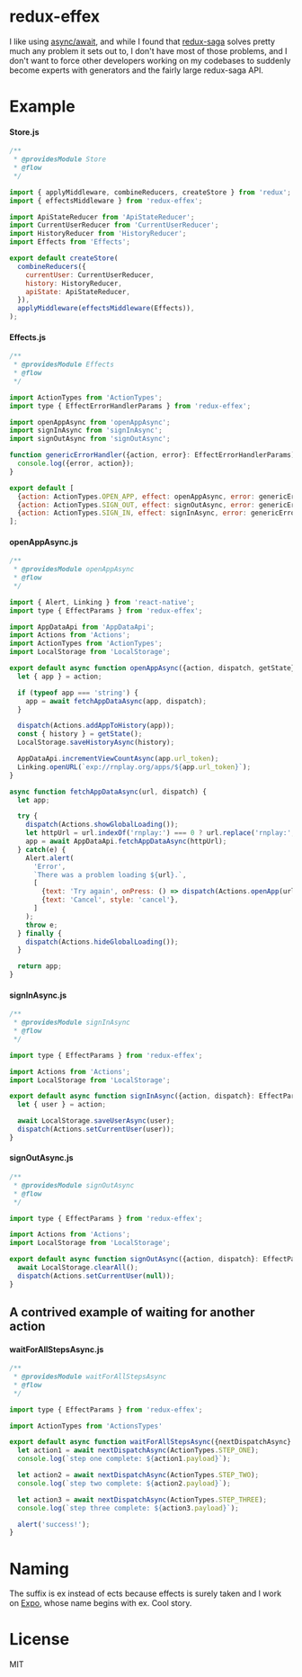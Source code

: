 # redux-effex

I like using [async/await](https://blog.getexponent.com/react-native-meets-async-functions-3e6f81111173),
and while I found that [redux-saga](https://github.com/yelouafi/redux-saga) solves pretty much any problem
it sets out to, I don't have most of those problems, and I don't want to
force other developers working on my codebases to suddenly become
experts with generators and the fairly large redux-saga API.

# Example

#### Store.js

```javascript
/**
 * @providesModule Store
 * @flow
 */

import { applyMiddleware, combineReducers, createStore } from 'redux';
import { effectsMiddleware } from 'redux-effex';

import ApiStateReducer from 'ApiStateReducer';
import CurrentUserReducer from 'CurrentUserReducer';
import HistoryReducer from 'HistoryReducer';
import Effects from 'Effects';

export default createStore(
  combineReducers({
    currentUser: CurrentUserReducer,
    history: HistoryReducer,
    apiState: ApiStateReducer,
  }),
  applyMiddleware(effectsMiddleware(Effects)),
);
```

#### Effects.js

```javascript
/**
 * @providesModule Effects
 * @flow
 */

import ActionTypes from 'ActionTypes';
import type { EffectErrorHandlerParams } from 'redux-effex';

import openAppAsync from 'openAppAsync';
import signInAsync from 'signInAsync';
import signOutAsync from 'signOutAsync';

function genericErrorHandler({action, error}: EffectErrorHandlerParams) {
  console.log({error, action});
}

export default [
  {action: ActionTypes.OPEN_APP, effect: openAppAsync, error: genericErrorHandler},
  {action: ActionTypes.SIGN_OUT, effect: signOutAsync, error: genericErrorHandler},
  {action: ActionTypes.SIGN_IN, effect: signInAsync, error: genericErrorHandler},
];
```

#### openAppAsync.js

```javascript
/**
 * @providesModule openAppAsync
 * @flow
 */

import { Alert, Linking } from 'react-native';
import type { EffectParams } from 'redux-effex';

import AppDataApi from 'AppDataApi';
import Actions from 'Actions';
import ActionTypes from 'ActionTypes';
import LocalStorage from 'LocalStorage';

export default async function openAppAsync({action, dispatch, getState}: EffectParams) {
  let { app } = action;

  if (typeof app === 'string') {
    app = await fetchAppDataAsync(app, dispatch);
  }

  dispatch(Actions.addAppToHistory(app));
  const { history } = getState();
  LocalStorage.saveHistoryAsync(history);

  AppDataApi.incrementViewCountAsync(app.url_token);
  Linking.openURL(`exp://rnplay.org/apps/${app.url_token}`);
}

async function fetchAppDataAsync(url, dispatch) {
  let app;

  try {
    dispatch(Actions.showGlobalLoading());
    let httpUrl = url.indexOf('rnplay:') === 0 ? url.replace('rnplay:', 'http:') : url;
    app = await AppDataApi.fetchAppDataAsync(httpUrl);
  } catch(e) {
    Alert.alert(
      'Error',
      `There was a problem loading ${url}.`,
      [
        {text: 'Try again', onPress: () => dispatch(Actions.openApp(url))},
        {text: 'Cancel', style: 'cancel'},
      ]
    );
    throw e;
  } finally {
    dispatch(Actions.hideGlobalLoading());
  }

  return app;
}
```

#### signInAsync.js

```javascript
/**
 * @providesModule signInAsync
 * @flow
 */

import type { EffectParams } from 'redux-effex';

import Actions from 'Actions';
import LocalStorage from 'LocalStorage';

export default async function signInAsync({action, dispatch}: EffectParams) {
  let { user } = action;

  await LocalStorage.saveUserAsync(user);
  dispatch(Actions.setCurrentUser(user));
}
```

#### signOutAsync.js

```javascript
/**
 * @providesModule signOutAsync
 * @flow
 */

import type { EffectParams } from 'redux-effex';

import Actions from 'Actions';
import LocalStorage from 'LocalStorage';

export default async function signOutAsync({action, dispatch}: EffectParams) {
  await LocalStorage.clearAll();
  dispatch(Actions.setCurrentUser(null));
}
```

## A contrived example of waiting for another action

#### waitForAllStepsAsync.js

```javascript
/**
 * @providesModule waitForAllStepsAsync
 * @flow
 */

import type { EffectParams } from 'redux-effex';

import ActionTypes from 'ActionsTypes'

export default async function waitForAllStepsAsync({nextDispatchAsync}: EffectParams) {
  let action1 = await nextDispatchAsync(ActionTypes.STEP_ONE);
  console.log(`step one complete: ${action1.payload}`);

  let action2 = await nextDispatchAsync(ActionTypes.STEP_TWO);
  console.log(`step two complete: ${action2.payload}`);

  let action3 = await nextDispatchAsync(ActionTypes.STEP_THREE);
  console.log(`step three complete: ${action3.payload}`);

  alert('success!');
}
```

# Naming

The suffix is ex instead of ects because effects is surely taken and I
work on [Expo](https://expo.io/), whose name begins with ex.
Cool story.

# License

MIT
